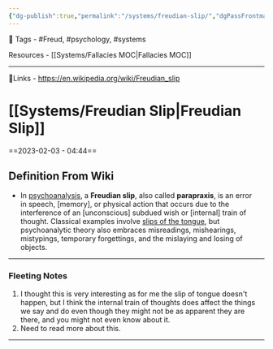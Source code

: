 ```yaml
---
{"dg-publish":true,"permalink":"/systems/freudian-slip/","dgPassFrontmatter":true,"noteIcon":"3","created":"2023-11-14T21:08:39.461+05:30","updated":"2023-12-12T01:03:18.872+05:30"}
---
```


🧶 Tags - #Freud, #psychology, #systems

Resources - [[Systems/Fallacies MOC\|Fallacies MOC]]

---
🔗Links - https://en.wikipedia.org/wiki/Freudian_slip
 
# [[Systems/Freudian Slip\|Freudian Slip]]
==2023-02-03 - 04:44==

## Definition From Wiki
- In [psychoanalysis](https://en.wikipedia.org/wiki/Psychoanalysis "Psychoanalysis"), a **Freudian slip**, also called **parapraxis**, is an error in speech, [memory], or physical action that occurs due to the interference of an [unconscious] subdued wish or [internal] train of thought. Classical examples involve [slips of the tongue](https://en.wikipedia.org/wiki/Slips_of_the_tongue "Slips of the tongue"), but psychoanalytic theory also embraces misreadings, mishearings, mistypings, temporary forgettings, and the mislaying and losing of objects.
---
### Fleeting Notes
1. I thought this is very interesting as for me the slip of tongue doesn't happen, but I think the internal train of thoughts does affect the things we say and do even though they might not be as apparent they are there, and you might not even know about it.
2. Need to read more about this.

---
